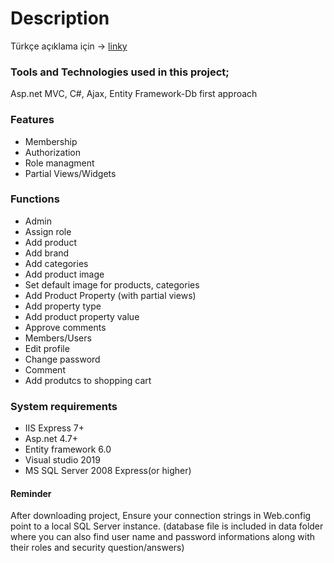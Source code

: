# Description
Türkçe açıklama için -> [linky](TrReadme.md)
### Tools and Technologies used in this project;
Asp.net MVC, C#, Ajax, Entity Framework-Db first approach
### Features
* Membership
* Authorization
* Role managment
* Partial Views/Widgets
### Functions
* Admin
* Assign role
* Add product
* Add brand
* Add categories
* Add product image
* Set default image for products, categories
* Add Product Property (with partial views)
* Add property type
* Add product property value 
* Approve comments
* Members/Users
* Edit profile
* Change password
* Comment 
* Add produtcs to shopping cart
### System requirements
* IIS Express 7+
* Asp.net 4.7+
* Entity framework 6.0
* Visual studio 2019
* MS SQL Server 2008 Express(or higher)
#### Reminder
After downloading project, Ensure your connection strings in Web.config point to a local SQL Server instance. (database file is included in data folder where you can also find user  name and password informations along with their roles and security question/answers)
